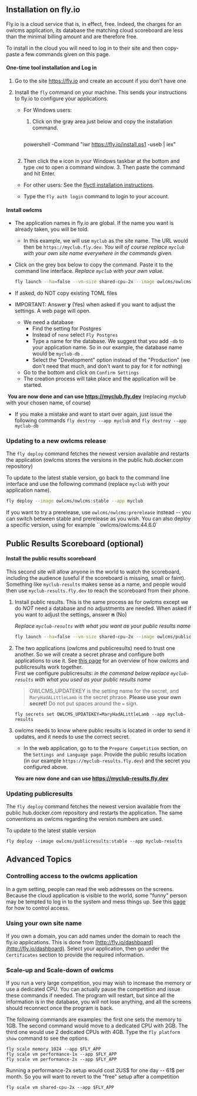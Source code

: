 ## Installation on fly.io

Fly.io is a cloud service that is, in effect, free. Indeed, the charges for an owlcms application, its database the matching cloud scoreboard are less than the minimal billing amount and are therefore free.

To install in the cloud you will need to log in to their site and then copy-paste a few commands given on this page.

#### One-time tool installation and Log in

1. Go to the site https://fly.io and create an account if you don't have one

2. Install the `fly` command on your machine. This sends your instructions to fly.io to configure your applications.

      - For Windows users: 
      
         1. Click on the gray area just below and copy the installation command.
      
            ```
          powershell -Command "iwr https://fly.io/install.ps1 -useb | iex"
           ```
      
      2. Then click the `⊞` icon in your Windows taskbar at the bottom and type `cmd` to open a command window.
        3. Then paste the command and hit Enter.
      
      - For other users: See the [flyctl installation instructions](https://fly.io/docs/hands-on/install-flyctl/).  


   - Type the `fly auth login` command to login to your account.


#### Install owlcms

- The application names in fly.io are global.  If the name you want is already taken, you will be told.

   - In this example, we will use `myclub` as the site name. The URL would then be `https://myclub.fly.dev`.  *You will of course replace `myclub` with your own site name everywhere in the commands given.*

- Click on the grey box below to copy the command.  Paste it to the command line interface.  *Replace `myclub` with your own value.*

   ```bash
   fly launch --ha=false --vm-size shared-cpu-2x --image owlcms/owlcms:stable --name myclub
   ```


- If asked, do NOT copy  existing TOML files
- IMPORTANT: Answer **y** (Yes) when asked if you want to adjust the settings.  A web page will open.
  - We need a database
    - Find the setting for Postgres
    - Instead of `none` select `Fly Postgres`
    - Type a name for the database. We suggest that you add `-db` to your application name. 
      So in our example, the database name would be `myclub-db` .
    - Select the "Development" option instead of the "Production" (we don't need that much, and don't want to pay for it for nothing)
  - Go to the bottom and click on `Confirm Settings`
  - The creation process will take place and the application will be started.


​	**You are now done and can use https://myclub.fly.dev** (replacing *myclub* with your chosen name, of course)

- If you make a mistake and want to start over again, just issue the following commands 
  `fly destroy --app myclub` and `fly destroy --app myclub-db`



### Updating to a new owlcms release

The `fly deploy` command fetches the newest version available and restarts the application (owlcms stores the versions in the public hub.docker.com repository)

To update to the latest stable version, go back to the command line interface and use the following command (replace `myclub` with your application name).   

```bash
fly deploy --image owlcms/owlcms:stable --app myclub
```

If you want to try a prerelease, use `owlcms/owlcms:prerelease` instead -- you can switch between stable and prerelease as you wish.
You can also deploy a specific version, using for example ``owlcms/owlcms:44.6.0`



## Public Results Scoreboard (optional)

#### Install the public results scoreboard

This second site will allow anyone in the world to watch the scoreboard, including the audience (useful if the scoreboard is missing, small or faint).   Something like `myclub-results` makes sense as a name, and people would then use `myclub-results.fly.dev` to reach the scoreboard from their phone.

1. Install public results.  This is the same process as for owlcms except we do *NOT* need a database and no adjustments are needed.
   When asked if you want to adjust the settings, answer **n** (No)

   *Replace `myclub-results` with what you want as your public results name*

   ```bash
   fly launch --ha=false --vm-size shared-cpu-2x --image owlcms/publicresults:stable --name myclub-results
   ```

2. The two applications (owlcms and publicresults) need to trust one another. So we will create a secret phrase and configure both applications to use it. See [this page](PublicResults) for an overview of how owlcms and publicresults work together.  
   First we configure publicresults: *in the command below replace `myclub-results` with what you used as your public results name*

   > OWLCMS_UPDATEKEY is the setting name for the secret, and `MaryHadALittleLamb` is the secret phrase.  **Please use your own secret!** Do not put spaces around the `=` sign. 

    ```
    fly secrets set OWLCMS_UPDATEKEY=MaryHadALittleLamb --app myclub-results
    ```

3. owlcms needs to know where public results is located in order to send it updates, and it needs to use the correct secret. 

   - In the web application, go to to the `Prepare Competition` section, on the `Settings and Language page`. Provide the public results location (in our example `https://myclub-results.fly.dev`) and the secret you configured above.

   **You are now done and can use https://myclub-results.fly.dev**

### Updating publicresults

The `fly deploy` command fetches the newest version available from the public hub.docker.com repository and restarts the application.  The same conventions as owlcms regarding the version numbers are used.

To update to the latest stable version

```
fly deploy --image owlcms/publicresults:stable --app myclub-results
```



## Advanced Topics

### Controlling access to the owlcms application

In a gym setting, people can read the web addresses on the screens.  Because the cloud application is visible to the world, some "funny" person may be tempted to log in to the system and mess things up.  See this [page](AdvancedSystemSettings) for how to control access.

### Using your own site name

If you own a domain, you can add names under the domain to reach the fly.io applications.  This is done from [http://fly.io/dashboard](http://fly.io/dashboard).  Select your application, then go under the `Certificates` section to provide the required information.

### Scale-up and Scale-down of owlcms

If you run a very large competition, you may wish to increase the memory or use a dedicated CPU.   You can actually pause the competition and issue these commands if needed.  The program will restart, but since all the information is in the database, you will not lose anything, and all the screens should reconnect once the program is back.

The following commands are examples: the first one sets the memory to 1GB. The second command would move to a dedicated CPU with 2GB. The third one would  use 2 dedicated CPUs with 4GB. Type the `fly platform show` command to see the options.

```
fly scale memory 1024 --app $FLY_APP
fly scale vm performance-1x --app $FLY_APP
fly scale vm performance-2x --app $FLY_APP
```

Running a performance-2x setup would cost 2US$ for one day -- 61$ per month.  So you will want to revert to the "free" setup after a competition

```
fly scale vm shared-cpu-2x --app $FLY_APP
```


